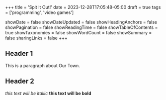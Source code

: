 +++
title = 'Spit It Out!'
date = 2023-12-28T17:05:48-05:00
draft = true
tags = ['programming', 'video games']

showDate = false
showDateUpdated = false
showHeadingAnchors = false
showPagination = false
showReadingTime = false
showTableOfContents = true
showTaxonomies = false 
showWordCount = false
showSummary = false
sharingLinks = false
+++

Header 1
------



This is a paragraph about Our Town.



Header 2
------

*this text will be itallic*
**this text will be bold**

